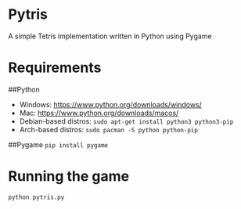 # Pytris
A simple Tetris implementation written in Python using Pygame

# Requirements

##Python
- Windows: https://www.python.org/downloads/windows/
- Mac: https://www.python.org/downloads/macos/
- Debian-based distros: `sudo apt-get install python3 python3-pip`
- Arch-based distros: `sudo pacman -S python python-pip`

##Pygame
`pip install pygame`

# Running the game 

`python pytris.py`
